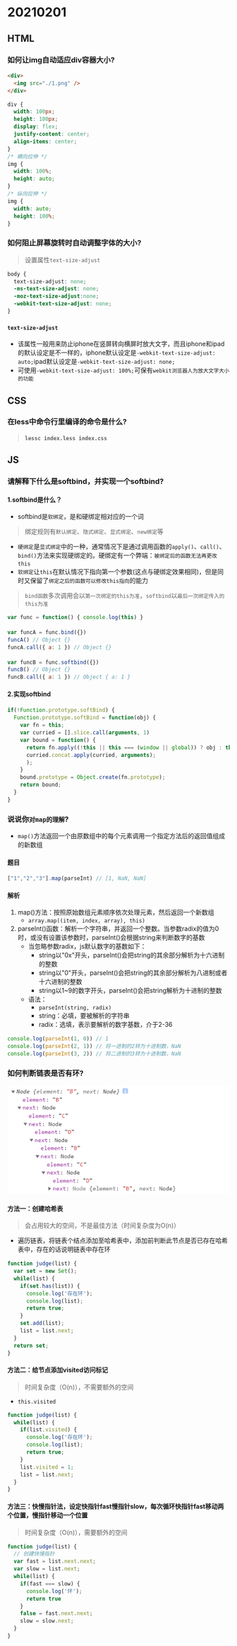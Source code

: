 # 20210201

## HTML

### 如何让img自动适应div容器大小?

```html
<div>
  <img src="./1.png" />
</div>
```

```css
div {
  width: 100px;
  height: 100px;
  display: flex;
  justify-content: center;
  align-items: center;
}
/* 横向拉伸 */
img {
  width: 100%;
  height: auto;
}
/* 纵向拉伸 */
img {
  width: auto;
  height: 100%;
}
```

### 如何阻止屏幕旋转时自动调整字体的大小?

> 设置属性`text-size-adjust`

```css
body {
  text-size-adjust: none;
  -ms-text-size-adjust: none;
  -moz-text-size-adjust:none;
  -webkit-text-size-adjust: none;
}
```

#### `text-size-adjust`

* 该属性一般用来防止iphone在竖屏转向横屏时放大文字，而且iphone和ipad的默认设定是不一样的，iphone默认设定是`-webkit-text-size-adjust: auto;`ipad默认设定是`-webkit-text-size-adjust: none;`
* 可使用`-webkit-text-size-adjust: 100%;`可保有`webkit浏览器人为放大文字大小的功能`

## CSS

### 在less中命令行里编译的命令是什么?

> **`lessc index.less index.css`**

## JS

### 请解释下什么是softbind，并实现一个softbind?

#### 1.softbind是什么？

* softbind是`软绑定`，是和硬绑定相对应的一个词

> 绑定规则有`默认绑定`、`隐式绑定`、`显式绑定`、`new绑定`等

* `硬绑定`是`显式绑定`中的一种，通常情况下是通过调用函数的`apply()`、`call()`、`bind()`方法来实现硬绑定的。硬绑定有一个弊端：`被绑定后的函数无法再更改 this`
* `软绑定`让`this`在默认情况下指向第一个参数(这点与硬绑定效果相同)，但是同时又保留了`绑定之后的函数可以修改this指向`的能力

> `bind函数`多次调用会以`第一次绑定的this为准`，`softbind`以`最后一次绑定传入的this为准`

```js
var func = function() { console.log(this) }

var funcA = func.bind({})
funcA() // Object {}
funcA.call({ a: 1 }) // Object {}

var funcB = func.softbind({})
funcB() // Object {}
funcB.call({ a: 1 }) // Object { a: 1 }
```

#### 2.实现softbind

```js
if(!Function.prototype.softBind) {
  Function.prototype.softBind = function(obj) {
    var fn = this;
    var curried = [].slice.call(arguments, 1)
    var bound = function() {
      return fn.apply((!this || this === (window || global)) ? obj : this
      curried.concat.apply(curried, arguments);
      );
    }
    bound.prototype = Object.create(fn.prototype);
    return bound;
  }
}
```

### 说说你`对map的理解`?

* `map()`方法返回一个由原数组中的每个元素调用一个指定方法后的返回值组成的新数组

#### 题目

```js
["1","2","3"].map(parseInt) // [1, NaN, NaN]
```

#### 解析

1. map()方法：按照原始数组元素顺序依次处理元素，然后返回一个新数组
   * `array.map((item, index, array), this)`
2. parseInt()函数：解析一个字符串，并返回一个整数。当参数radix的值为0时，或没有设置该参数时，parseInt()会根据string来判断数字的基数
    * 当忽略参数radix，js默认数字的基数如下：
      * string以"0x"开头，parseInt()会把string的其余部分解析为十六进制的整数
      * string以"0"开头，parseInt()会把string的其余部分解析为八进制或者十六进制的整数
      * string以1~9的数字开头，parseInt()会把string解析为十进制的整数
    * 语法：
      * `parseInt(string, radix)`
      * string：必填，要被解析的字符串
      * radix：选填，表示要解析的数字基数，介于2-36

```js
console.log(parseInt(1, 0)) // 1
console.log(parseInt(2, 1)) // 将一进制的2转为十进制数，NaN
console.log(parseInt(3, 2)) // 将二进制的3转为十进制数，NaN
```

### 如何判断链表是否有环?

![存在环的list](./img/存在环的list.png)

#### 方法一：创建哈希表

> 会占用较大的空间，不是最佳方法（时间复杂度为O(n)）

* 遍历链表，将链表个结点添加至哈希表中，添加前判断此节点是否已存在哈希表中，存在的话说明链表中存在环

```js
function judge(list) {
  var set = new Set();
  while(list) {
    if(set.has(list)) {
      console.log('存在环');
      console.log(list);
      return true;
    }
    set.add(list);
    list = list.next;
  }
  return set;
}
```

#### 方法二：给节点添加visited访问标记

> 时间复杂度（O(n)），不需要额外的空间

* `this.visited`

```js
function judge(list) {
  while(list) {
    if(list.visited) {
      console.log('存在环');
      console.log(list);
      return true;
    }
    list.visited = 1;
    list = list.next;
  }
}
```

#### 方法三：快慢指针法，设定快指针fast慢指针slow，每次循环快指针fast移动两个位置，慢指针移动一个位置

> 时间复杂度（O(n)），需要额外的空间

```js
function judge(list) {
  // 创建快慢指针
  var fast = list.next.next;
  var slow = list.next;
  while(list) {
    if(fast === slow) {
      console.log('环');
      return true
    }
    false = fast.next.next;
    slow = slow.next;
  }
}
```
